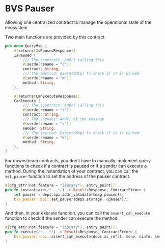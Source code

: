 # BVS Pauser

Allowing one centralized contract to manage the operational state of the ecosystem.

Two main functions are provided by this contract:

```rust
pub enum QueryMsg {
    #[returns(IsPausedResponse)]
    IsPaused {
        /// The (contract: Addr) calling this
        #[serde(rename = "c")]
        contract: String,
        /// The (method: ExecuteMsg) to check if it is paused
        #[serde(rename = "m")]
        method: String,
    },

    #[returns(CanExecuteResponse)]
    CanExecute {
        /// The (contract: Addr) calling this
        #[serde(rename = "c")]
        contract: String,
        /// The (sender: Addr) of the message
        #[serde(rename = "s")]
        sender: String,
        /// The (method: ExecuteMsg) to check if it is paused
        #[serde(rename = "m")]
        method: String,
    },
}
```

For downstream contracts,
you don't have to manually implement query functions to check if a contract is paused or if a sender can execute a method.
During the instantiation of your contract,
you can call the `set_pauser` function to set the address of the pauser contract.

```rust
#[cfg_attr(not(feature = "library"), entry_point)]
pub fn instantiate(/*...*/) -> Result<Response, ContractError> {
    let pauser = deps.api.addr_validate(&msg.pauser)?;
    bvs_pauser::api::set_pauser(deps.storage, &pauser)?;
}
```

And then, in your execute function,
you can call the `assert_can_execute` function to check if the sender can execute the method.

```rust
#[cfg_attr(not(feature = "library"), entry_point)]
pub fn execute(/*...*/) -> Result<Response, ContractError> {
    bvs_pauser::api::assert_can_execute(deps.as_ref(), &env, &info, &msg)?;
}
```
